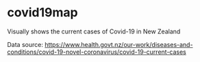 # covid19map

Visually shows the current cases of Covid-19 in New Zealand

Data source: https://www.health.govt.nz/our-work/diseases-and-conditions/covid-19-novel-coronavirus/covid-19-current-cases
